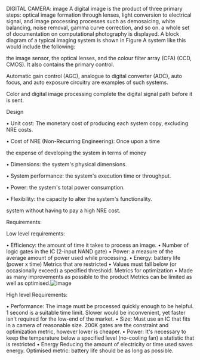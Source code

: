 DIGITAL CAMERA: image A digital image is the product of three primary steps: optical image formation through lenses, light conversion to electrical signal, and image processing processes such as demosaicing, white balancing, noise removal, gamma curve correction, and so on. a whole set of documentation on computational photography is displayed. A block diagram of a typical imaging system is shown in Figure A system like this would include the following:

the image sensor, the optical lenses, and the colour filter array (CFA) (CCD, CMOS). It also contains the primary control.

Automatic gain control (AGC), analogue to digital converter (ADC), auto focus, and auto exposure circuitry are examples of such systems.

Color and digital image processing complete the digital signal path before it is sent.

Design

• Unit cost: The monetary cost of producing each system copy, excluding NRE costs.

• Cost of NRE (Non-Recurring Engineering): Once upon a time

the expense of developing the system in terms of money

• Dimensions: the system's physical dimensions.

• System performance: the system's execution time or throughput.

• Power: the system's total power consumption.

• Flexibility: the capacity to alter the system's functionality.

system without having to pay a high NRE cost.

Requirements:

Low level requirements:

• Efficiency: the amount of time it takes to process an image. • Number of logic gates in the IC (2-input NAND gate) • Power: a measure of the average amount of power used while processing. • Energy: battery life (power x time) Metrics that are restricted • Values must fall below (or occasionally exceed) a specified threshold. Metrics for optimization • Made as many improvements as possible to the product Metrics can be limited as well as optimised.![image](https://user-images.githubusercontent.com/98839547/154888696-6d43531c-99e8-44d1-81fa-de490dec5e0f.png)


High level Requirements:

• Performance: The image must be processed quickly enough to be helpful. 1 second is a suitable time limit. Slower would be inconvenient, yet faster isn't required for the low-end of the market. • Size: Must use an IC that fits in a camera of reasonable size. 200K gates are the constraint and optimization metric, however lower is cheaper. • Power: It's necessary to keep the temperature below a specified level (no-cooling fan) a statistic that is restricted • Energy Reducing the amount of electricity or time used saves energy. Optimised metric: battery life should be as long as possible.
